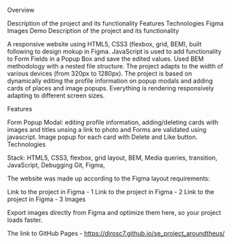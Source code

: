 Overview

Description of the project and its functionality
Features
Technologies
Figma
Images
Demo
Description of the project and its functionality

A responsive website using HTML5, CSS3 (flexbox, grid, BEM), built following to design mokup in Figma. JavaScript is used to add functionality to Form Fields in a Popup Box and save the edited values. Used BEM methodology with a nested file structure. The project adapts to the width of various devices (from 320px to 1280px). The project is based on dynamically editing the profile information on popup modals and adding cards of places and image popups. Everything is rendering responsively adapting to different screen sizes.

Features

Form Popup Modal: editing profile information, adding/deleting cards with images and titles unsing a link to photo and Forms are validated using javascript. Image popup for each card with Delete and Like button.
Technologies

Stack: HTML5, CSS3, flexbox, grid layout, BEM, Media queries, transition, JavaScript,  Debugging Git, Figma, 



The website was made up according to the Figma layout requirements:

Link to the project in Figma - 1
Link to the project in Figma - 2
Link to the project in Figma - 3
Images

Export images directly from Figma and optimize them here, so your project loads faster.

The link to GitHub Pages - https://dirosc7.github.io/se_project_aroundtheus/
